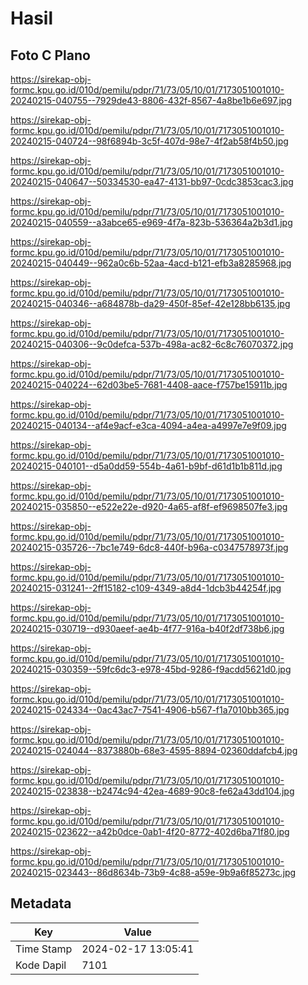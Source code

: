 # Hasil

## Foto C Plano

https://sirekap-obj-formc.kpu.go.id/010d/pemilu/pdpr/71/73/05/10/01/7173051001010-20240215-040755--7929de43-8806-432f-8567-4a8be1b6e697.jpg

https://sirekap-obj-formc.kpu.go.id/010d/pemilu/pdpr/71/73/05/10/01/7173051001010-20240215-040724--98f6894b-3c5f-407d-98e7-4f2ab58f4b50.jpg

https://sirekap-obj-formc.kpu.go.id/010d/pemilu/pdpr/71/73/05/10/01/7173051001010-20240215-040647--50334530-ea47-4131-bb97-0cdc3853cac3.jpg

https://sirekap-obj-formc.kpu.go.id/010d/pemilu/pdpr/71/73/05/10/01/7173051001010-20240215-040559--a3abce65-e969-4f7a-823b-536364a2b3d1.jpg

https://sirekap-obj-formc.kpu.go.id/010d/pemilu/pdpr/71/73/05/10/01/7173051001010-20240215-040449--962a0c6b-52aa-4acd-b121-efb3a8285968.jpg

https://sirekap-obj-formc.kpu.go.id/010d/pemilu/pdpr/71/73/05/10/01/7173051001010-20240215-040346--a684878b-da29-450f-85ef-42e128bb6135.jpg

https://sirekap-obj-formc.kpu.go.id/010d/pemilu/pdpr/71/73/05/10/01/7173051001010-20240215-040306--9c0defca-537b-498a-ac82-6c8c76070372.jpg

https://sirekap-obj-formc.kpu.go.id/010d/pemilu/pdpr/71/73/05/10/01/7173051001010-20240215-040224--62d03be5-7681-4408-aace-f757be15911b.jpg

https://sirekap-obj-formc.kpu.go.id/010d/pemilu/pdpr/71/73/05/10/01/7173051001010-20240215-040134--af4e9acf-e3ca-4094-a4ea-a4997e7e9f09.jpg

https://sirekap-obj-formc.kpu.go.id/010d/pemilu/pdpr/71/73/05/10/01/7173051001010-20240215-040101--d5a0dd59-554b-4a61-b9bf-d61d1b1b811d.jpg

https://sirekap-obj-formc.kpu.go.id/010d/pemilu/pdpr/71/73/05/10/01/7173051001010-20240215-035850--e522e22e-d920-4a65-af8f-ef9698507fe3.jpg

https://sirekap-obj-formc.kpu.go.id/010d/pemilu/pdpr/71/73/05/10/01/7173051001010-20240215-035726--7bc1e749-6dc8-440f-b96a-c0347578973f.jpg

https://sirekap-obj-formc.kpu.go.id/010d/pemilu/pdpr/71/73/05/10/01/7173051001010-20240215-031241--2ff15182-c109-4349-a8d4-1dcb3b44254f.jpg

https://sirekap-obj-formc.kpu.go.id/010d/pemilu/pdpr/71/73/05/10/01/7173051001010-20240215-030719--d930aeef-ae4b-4f77-916a-b40f2df738b6.jpg

https://sirekap-obj-formc.kpu.go.id/010d/pemilu/pdpr/71/73/05/10/01/7173051001010-20240215-030359--59fc6dc3-e978-45bd-9286-f9acdd5621d0.jpg

https://sirekap-obj-formc.kpu.go.id/010d/pemilu/pdpr/71/73/05/10/01/7173051001010-20240215-024334--0ac43ac7-7541-4906-b567-f1a7010bb365.jpg

https://sirekap-obj-formc.kpu.go.id/010d/pemilu/pdpr/71/73/05/10/01/7173051001010-20240215-024044--8373880b-68e3-4595-8894-02360ddafcb4.jpg

https://sirekap-obj-formc.kpu.go.id/010d/pemilu/pdpr/71/73/05/10/01/7173051001010-20240215-023838--b2474c94-42ea-4689-90c8-fe62a43dd104.jpg

https://sirekap-obj-formc.kpu.go.id/010d/pemilu/pdpr/71/73/05/10/01/7173051001010-20240215-023622--a42b0dce-0ab1-4f20-8772-402d6ba71f80.jpg

https://sirekap-obj-formc.kpu.go.id/010d/pemilu/pdpr/71/73/05/10/01/7173051001010-20240215-023443--86d8634b-73b9-4c88-a59e-9b9a6f85273c.jpg


## Metadata

| Key        | Value               |
| ---------- | ------------------- |
| Time Stamp | 2024-02-17 13:05:41 |
| Kode Dapil | 7101                |



